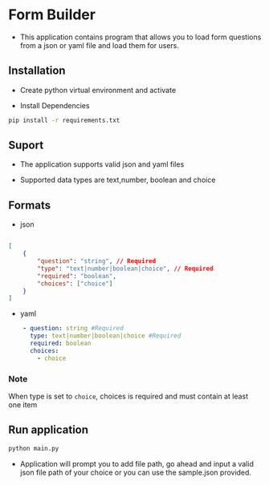 # Form Builder

- This application contains program that allows you to load form questions from a json or yaml file and load them for users.

## Installation

- Create python virtual environment and activate

- Install Dependencies

```sh
pip install -r requirements.txt
```

## Suport

- The application supports valid json and yaml files

- Supported data types are text,number, boolean and choice

## Formats

- json

```json

[
    {
        "question": "string", // Required
        "type": "text|number|boolean|choice", // Required
        "required": "boolean", 
        "choices": ["choice"]
    }
]

```

- yaml

```yaml
    - question: string #Required
      type: text|number|boolean|choice #Required
      required: boolean
      choices:
        - choice

```

### Note

When type is set to `choice`, choices is required and must contain at least one item

## Run application

```sh
python main.py
```

- Application will prompt you to add file path, go ahead and input a valid json file path of your choice or you can use the sample.json provided.
